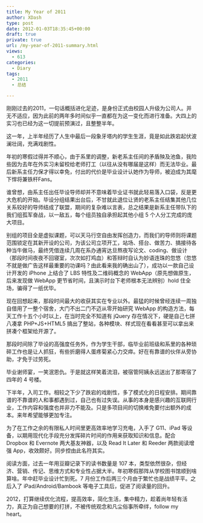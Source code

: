 ```yaml
---
title: My Year of 2011
author: XDash
type: post
date: 2012-01-03T18:35:45+00:00
draft: true
private: true
url: /my-year-of-2011-summary.html
views:
  - 613
categories:
  - Diary
tags:
  - 2011
  - 总结

---
```

刚刚过去的2011，一句话概括进化足迹，是身份正式由校园人升级为公司人。并无不适应，因为此前的两年多时间似乎一直都在为这一变化而进行准备。大四上的实习也已经为这一切提前预演过，且整整半年。

这一年，上半年经历了人生中最后一段象牙塔内的学生生涯，竟是如此跌宕起伏波澜壮阔，充满戏剧性。

年初的寒假过得并不顺心，由于系里的调整，新老系主任间的矛盾殃及池鱼，我险些因为去年在外实习未留校给老师打工（以往从没有哪届是这样）而无法毕业。最后新系主任力保才得以幸免，付出的代价是毕业设计认她作为导师，被迫成为其麾下悍将兼铁杆Fans。

谁曾想，由系主任出任毕设导师却并不意味着毕业证书就此轻易落入口袋，反是更大危机的开始。毕设分组结果出台后，不甘就此退位让贤的老系主任结集其他几位关系较好的导师结成了联盟，期间的复杂难以言表，总之结果是新系主任带队下的我们组孤军奋战，以一敌五，每个组员独自承担起其他小组 5 个人分工完成的庞大项目。

别组的项目全是虚拟课题，可以天马行空自由发挥创造力，而我们的导师则将课题范围锁定在其新开设的公司，为该公司立项开工，站场、搭台、做苦力、搞接待各种当牛做马，最终凭借连续几周在系办通宵达旦熬夜写论文、coding、做设计（那段时间夜夜不回寝室，次次如打鸡血）和答辩时自认为妙语连珠的忽悠（忽悠不就是做广告这样最重要的功课吗？由此看来我的确出山了），成功以一款自己设计开发的 iPhone 上结合了 LBS 特性及二维码概念的 WebApp（原先想做原生，后来发现做 WebApp 更节省时间，且演示时台下老师根本无法辨别）hold 住全场，骗得了一纸优毕。

<!--more-->现在回想起来，那段时间最大的收获其实在专业以外。最猛的时候曾经连续一周独自借用了一整个宿舍，大门不出二门不迈从零开始研究 WebApp 的构造方法，每天工作十五个小时以上，在当时完全不知道有 jQuery 存在情况下，硬是自己七拼八凑拿 PHP+JS+HTML5 搞出了整站，各种模块、样式现在看看甚至可以拿出来拼凑个框架给开源了。

那段时间除了毕设的高强度任务外，作为学生干部，临毕业前班级和系里的各种琐碎工作也是让人抓狂，有些折磨得人蛋疼菊紧心力交瘁。好在有靠谱的伙伴从旁协助，才免于过劳死。

毕业谢师宴，一笑泯恩仇。于是就这样笑着流泪，被宿管阿姨永远送出了那寄宿了四年的 4 号楼。

下半年，入司工作。相较之下少了跌宕的戏剧性，多了模式化的日程安排。期间靠谱的不靠谱的人和事都遇到过，自己也有过失误。从事的本身是感兴趣的互联网行业，工作内容和强度也并非力不能及。只是多项目间的切换难免要付出额外的成本。来年希望能够更加专注。

为了在工作之余的有限私人时间里更高效率地学习充电，入手了 G11、iPad 等设备，以期用现代化手段充分发挥碎片时间的作用来获取知识和信息。配合 Dropbox 和 Evernote 两大基友神器，以及 Read It Later 和 Reeder 两款阅读增强 App，收效颇好。同步控由此名符其实。

阅读方面，过去一年用豆瓣记录下的读书数量是 107 本，类型依然很杂，但经济、营销、传记、思维方式和专业性占据大半。年初寒假那阵从学校图书馆顺到啥算啥。年中赶毕业设计忙到死。7 月份工作后两三个月由于繁忙也是战绩平平。之后入了 iPad/Android/Bambook 等电子工具后，促进了阅读量的回升。

2012，打算继续优化流程，提高效率，简化生活，集中精力，趁着尚年轻有活力，真正为自己想要的打拼，不被传统观念和凡尘俗事所牵绊，follow my heart。